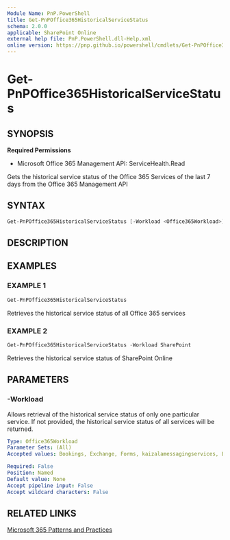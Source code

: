 ```yaml
---
Module Name: PnP.PowerShell
title: Get-PnPOffice365HistoricalServiceStatus
schema: 2.0.0
applicable: SharePoint Online
external help file: PnP.PowerShell.dll-Help.xml
online version: https://pnp.github.io/powershell/cmdlets/Get-PnPOffice365HistoricalServiceStatus.html
---
```

 
# Get-PnPOffice365HistoricalServiceStatus

## SYNOPSIS

**Required Permissions**

  * Microsoft Office 365 Management API: ServiceHealth.Read

Gets the historical service status of the Office 365 Services of the last 7 days from the Office 365 Management API

## SYNTAX

```powershell
Get-PnPOffice365HistoricalServiceStatus [-Workload <Office365Workload>] [<CommonParameters>]
```

## DESCRIPTION

## EXAMPLES

### EXAMPLE 1
```powershell
Get-PnPOffice365HistoricalServiceStatus
```

Retrieves the historical service status of all Office 365 services

### EXAMPLE 2
```powershell
Get-PnPOffice365HistoricalServiceStatus -Workload SharePoint
```

Retrieves the historical service status of SharePoint Online

## PARAMETERS

### -Workload
Allows retrieval of the historical service status of only one particular service. If not provided, the historical service status of all services will be returned.

```yaml
Type: Office365Workload
Parameter Sets: (All)
Accepted values: Bookings, Exchange, Forms, kaizalamessagingservices, Lync, MicrosoftFlow, MicrosoftFlowM365, microsoftteams, MobileDeviceManagement, O365Client, officeonline, OneDriveForBusiness, OrgLiveID, OSDPPlatform, OSub, Planner, PowerAppsM365, PowerBIcom, SharePoint, SwayEnterprise

Required: False
Position: Named
Default value: None
Accept pipeline input: False
Accept wildcard characters: False
```

## RELATED LINKS

[Microsoft 365 Patterns and Practices](https://aka.ms/m365pnp)

